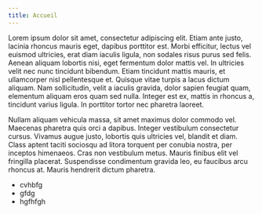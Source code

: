 ```yaml
---
title: Accueil
---
```


Lorem ipsum dolor sit amet, consectetur adipiscing elit. Etiam ante justo,
lacinia rhoncus mauris eget, dapibus porttitor est. Morbi efficitur, lectus
vel euismod ultricies, erat diam iaculis ligula, non sodales risus purus sed
felis. Aenean aliquam lobortis nisi, eget fermentum dolor mattis vel. In
ultricies velit nec nunc tincidunt bibendum. Etiam tincidunt mattis mauris, et
ullamcorper nisl pellentesque et. Quisque vitae turpis a lacus dictum aliquam.
Nam sollicitudin, velit a iaculis gravida, dolor sapien feugiat quam,
elementum aliquam eros quam sed nulla. Integer est ex, mattis in rhoncus a,
tincidunt varius ligula. In porttitor tortor nec pharetra laoreet.

Nullam aliquam vehicula massa, sit amet maximus dolor commodo vel. Maecenas pharetra quis orci a dapibus. Integer vestibulum consectetur cursus. Vivamus augue justo, lobortis quis ultricies vel, blandit et diam. Class aptent taciti sociosqu ad litora torquent per conubia nostra, per inceptos himenaeos. Cras non vestibulum metus. Mauris finibus elit vel fringilla placerat. Suspendisse condimentum gravida leo, eu faucibus arcu rhoncus at. Mauris hendrerit dictum pharetra.

- cvhbfg
- gfdg
- hgfhfgh
